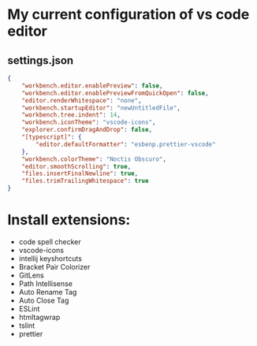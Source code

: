 # My current configuration of vs code editor

## settings.json
```json
{
	"workbench.editor.enablePreview": false,
    "workbench.editor.enablePreviewFromQuickOpen": false,
    "editor.renderWhitespace": "none",
    "workbench.startupEditor": "newUntitledFile",
    "workbench.tree.indent": 14,
    "workbench.iconTheme": "vscode-icons",
    "explorer.confirmDragAndDrop": false,
    "[typescript]": {
        "editor.defaultFormatter": "esbenp.prettier-vscode"
    },
    "workbench.colorTheme": "Noctis Obscuro",
    "editor.smoothScrolling": true,
    "files.insertFinalNewline": true,
    "files.trimTrailingWhitespace": true
}
```


# Install extensions:
- code spell checker
- vscode-icons
- intellij keyshortcuts
- Bracket Pair Colorizer
- GitLens
- Path Intellisense
- Auto Rename Tag
- Auto Close Tag
- ESLint
- htmltagwrap
- tslint
- prettier
